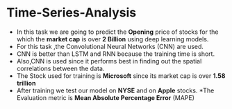 # Time-Series-Analysis
* In this task we are going to predict the **Opening** price of stocks for the which the **market cap** is over **2 Billion** using deep learning models.
* For this task ,the Convolutional Neural Networks (CNN) are used.
* CNN is better than LSTM and RNN because the training time is short.
* Also,CNN is used since it performs best in finding out the spatial correlations between the data.
* The Stock used for training is **Microsoft** since its market cap is over **1.58 trillion**
* After training we test our model on **NYSE** and on **Apple** stocks.
*The Evaluation metric is **Mean Absolute Percentage Error** (MAPE)
